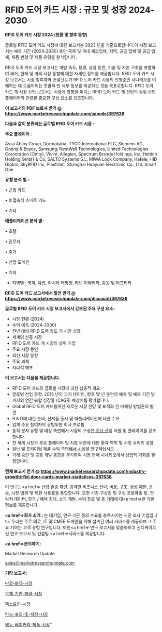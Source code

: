 # RFID 도어 카드 시장 : 규모 및 성장 2024-2030

<strong>RFID 도어 카드 시장 2024 (현황 및 향후 동향)</strong>

글로벌 RFID 도어 카드 시장에 대한 보고서는 2023 년을 기준으로합니다.이 시장 보고서는 예측 기간 (2024-2030) 동안 국제 및 국내 제조업체, 지역, 공급 업체 및 공급 업체, 제품 변형 및 제품 유형을 분석합니다.

RFID 도어 카드 시장 보고서는 개발 속도, 용량, 성장 동인, 기술 및 자본 구조를 포함하여 과거, 현재 및 미래 시장 동향에 대한 자세한 정보를 제공합니다. RFID 도어 카드 시장 보고서는 시장 참여자와 컨설턴트가 RFID 도어 카드 시장의 진행중인 시나리오를 이해하는 데 도움이되는 포괄적 인 세부 정보를 제공하는 것을 목표로합니다. RFID 도어 카드 개 시장 산업 보고서는 시장에 영향을 미치는 RFID 도어 카드 개 산업의 상위 산업 플레이어와 관련된 중요한 구성 요소를 강조합니다.



<strong>이 보고서의 PDF 브로셔 받기 @ <a href=https://www.marketresearchupdate.com/sample/397638>https://www.marketresearchupdate.com/sample/397638</a></strong>



<strong>다음과 같이 분류되는 글로벌 RFID 도어 카드 시장 :</strong>



<strong>주요 플레이어 :</strong>

Assa Abloy Group, Dormakaba, TYCO International PLC, Siemens AG, Godrej & Boyce, Samsung, NestWell Technologies, United Technologies Corporation (Onity), Vivint, Allegion, Spectrum Brands Holdings, Inc, Hettich Holding GmbH & Co, SALTO Systems S.L, MIWA Lock Company, Hafele, HID Global, SkyRFID Inc, Plastilam, Shanghai Huayuan Electronic Co., Ltd, Smart One



<strong>유형 분석 별 :</strong>

• 근접 카드

• 비접촉식 스마트 카드

• 기타



<strong>애플리케이션 분석 별 :</strong>

• 호텔

• 관무자

• 주거

• 산업 도메인

• 기타

<ul>
  <li>지역별 : 북미, 유럽, 아시아 태평양, 라틴 아메리카, 중동 및 아프리카</li>
</ul>


<strong>RFID 도어 카드 보고서에서 할인 받기 @ <a href=https://www.marketresearchupdate.com/discount/397638>https://www.marketresearchupdate.com/discount/397638</a></strong>



<strong>글로벌 RFID 도어 카드 시장 보고서에서 강조된 주요 구성 요소 :</strong>
<ul>
  <li>시장 현황 (2024)</li>
  <li>수익 예측 (2024-2030)</li>
  <li>전년 대비 RFID 도어 카드 개 시장 성장</li>
  <li>세계의 신흥 시장</li>
  <li>RFID 도어 카드 개 시장의 상위 기업</li>
  <li>주요 시장 동인</li>
  <li>최신 시장 동향</li>
  <li>주요 과제</li>
  <li>지리적 해부</li>
</ul>


<strong>이 보고서는 다음을 제공합니다.</strong>
<ul>
  <li>RFID 도어 카드의 글로벌 시장에 대한 심층적 개요.</li>
  <li>글로벌 산업 동향, 2015 년의 과거 데이터, 향후 몇 년 동안의 예측 및 예측 기간 말까지의 연간 복합 성장률 (CAGR) 예상치를 평가합니다.</li>
  <li>Global RFID 도어 카드를위한 새로운 시장 전망 및 표적화 된 마케팅 방법론의 발견</li>
  <li>R &amp; D에 대한 논의, 신제품 출시 및 애플리케이션에 대한 수요.</li>
  <li>업계 주요 참여자의 광범위한 회사 프로필.</li>
  <li>동적 분자 유형 및 대상 측면에서 시장의 구성은<a href=> 주요 산</a>업 자원 및 플레이어를 강조합니다.</li>
  <li>전 세계 시장과 주요 플레이어 및 시장 부문에 대한 환자 역학 및 시장 수익의 성장.</li>
  <li>일반 및 프리미엄 제품 수익 측면<a href=>에서 시</a>장을 연구하십시오.</li>
  <li>거래 승인 및 공동 개발 동향을 분석하여 시장 판매 시나리오에서 상업적 기회를 결정합니다.</li>
</ul>



<strong>전체 보고서 받기 @ <a href=https://www.marketresearchupdate.com/industry-growth/rfid-door-cards-market-statistices-397638>https://www.marketresearchupdate.com/industry-growth/rfid-door-cards-market-statistices-397638</a></strong>

이 연구는<a href=> 산업 존중</a> 체인, 강력한 비즈니스 전략, 비용, 구조, 생성 제한, 운송, 시장 범위 및 제한 사용률을 통합합니다. 또한 시장 구성원 및 구성 프로파일 링, 연락처 데이터, 항목 / 혜택 침대, 소득 개발, 수익 창출 및 총 거래에 대<a href=>한 기본 </a>정보를 제공합니다.



<strong><a href=>회사 소</a>개 :</strong>
는 대기업, 연구 기관 등의 수요를 충족시키는 시장 조사 기업입니다. 우리는 주로 의료, IT 및 CMFE 도메인을 위해 설계된 여러 서비스를 제공하며 그 주요 기여는 고객 경험 연구입니다. 또한<a href=> 연구 보</a>고서를 맞춤화하고 신디케이트 된 연구 보고서 및 컨설팅 <a href=>서비스</a>를 제공합니다.



<strong><a href=>문의하기:</a></strong>

Market Research Update

sales@marketresearchupdate.com



<strong>기타 보고서:</strong>

<a href=https://www.linkedin.com/pulse/난로-바닥-시장-동향-및-성장-전망-analytics-alchemy-360-analysis/>난로-바닥-시장</a>

<a href=https://www.linkedin.com/pulse/목재-기반-패널-시장-경쟁-분석-및-성장-잠재력-2029-trend-tracking-tips-360-analysis-is17f/>목재-기반-패널-시장</a>

<a href=https://www.linkedin.com/pulse/덱스트린-시장-경쟁-분석-및-성장-잠재력-2029-consumer-connection-compendium-ana-yehxf/>덱스트린-시장</a>

<a href=https://www.linkedin.com/pulse/탄소-포집-및-저장-시장-동향-성장-전망-trendsetters-talk-360-analysis-mhfcf/>탄소-포집-및-저장-시장</a>

<a href=https://www.linkedin.com/pulse/냉동-베이커리-제품-시장-동향-및-성장-전망-consumer-connection-compendium-ana-rdusf/>냉동-베이커리-제품-시장</a>"
